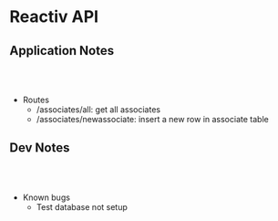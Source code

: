 # Reactiv API

## Application Notes
<br/><br/>
- Routes
    - /associates/all: get all associates
    - /associates/newassociate:  insert a new row in associate table

## Dev Notes
<br/><br/>
- Known bugs
    - Test database not setup




